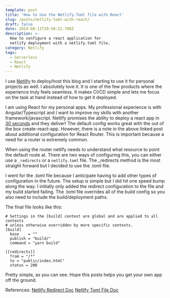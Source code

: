 ```yaml
---
template: post
title: 'How to Use the Netlify.Toml file with React'
slug: /posts/netlify-toml-with-react/
draft: false
date: 2019-08-11T19:50:21.798Z
description: >-
  How to configure a react application for 
  netlify deployment with a netlify.toml file.
category: Netlify
tags:
  - Serverless
  - React
  - Netlify
---
```

I use [Netlify](https://netlify.com) to deploy/host this blog and I starting to use it for personal projects as well. I absolutely love it. It is one of the few products where the experience truly feels seamless. It makes CI/CD simple and lets me focus on the task at hand instead of how to get it deployed. 

I am using React for my personal apps. My professional experience is with Angular/Typescript and I want to improve my skills with another framework/javascript. Netlify promises the ability to deploy a react app in [30 seconds](https://www.netlify.com/blog/2016/07/22/deploy-react-apps-in-less-than-30-seconds/) and they deliver! The default config works great with the out of the box create-react-app. However, there is a note in the above linked post about additional configuration for React Router. This is important because a need for a router is extremely common. 

When using the router netlify needs to understand what resource to point the default route at. There are two ways of configuring this, you can either use a ```_redirects``` or a ```netlify.toml``` file. The _redirects method is the most straight forward but I decided to use the .toml file. 

I went for the .toml file because I anticipate having to add other types of configuration in the future. The setup is simple but I did hit one speed bump along the way. I initially only added the redirect configuration to the file and my build started failing. The .toml file overrides all of the build config so you also need to include the build/deployment paths. 

The final file looks like this: 

```
# Settings in the [build] context are global and are applied to all contexts
# unless otherwise overridden by more specific contexts.
[build]
  base    = ""
  publish = "build/"
  command = "yarn build"

[[redirects]]
  from = "/*"
  to = "public/index.html"
  status = 200
```

Pretty simple, as you can see. Hope this posts helps you get your own app off the ground. 

References: 
[Netlify Redirect Doc](https://www.netlify.com/docs/redirects/)
[Netlify Toml File Doc](https://www.netlify.com/docs/netlify-toml-reference/)